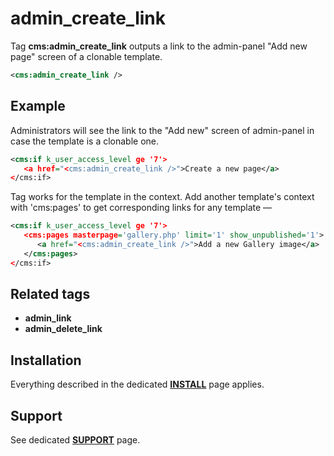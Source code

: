 # admin_create_link

Tag **cms:admin_create_link** outputs a link to the admin-panel "Add new page" screen of a clonable template.

```xml
<cms:admin_create_link />
```

## Example

Administrators will see the link to the "Add new" screen of admin-panel in case the template is a clonable one.

```xml
<cms:if k_user_access_level ge '7'>
   <a href="<cms:admin_create_link />">Create a new page</a>
</cms:if>
```

Tag works for the template in the context. Add another template's context with 'cms:pages' to get corresponding links for any template —

```xml
<cms:if k_user_access_level ge '7'>
   <cms:pages masterpage='gallery.php' limit='1' show_unpublished='1'>
      <a href="<cms:admin_create_link />">Add a new Gallery image</a>
   </cms:pages>
</cms:if>
```

## Related tags

* **admin_link** <!--returns the admin panel edit link of page in context.-->
* **admin_delete_link** <!--returns the admin panel delete link of page in context.-->

## Installation

Everything described in the dedicated [**INSTALL**](/INSTALL.md) page applies.

## Support

See dedicated [**SUPPORT**](/SUPPORT.md) page.
